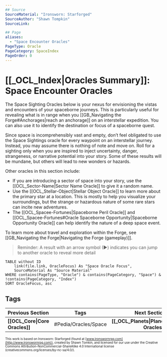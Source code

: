 ```yaml
---
## Source
SourceMaterial: "Ironsworn: Starforged"
SourceAuthor: "Shawn Tompkin"
SourceLink: 

## Page
aliases:
  - "Space Encounter Oracles"
PageType: Oracle
PageCategory: SpaceIndex
PageOrder: 0
---
```

# [[_OCL_Index|Oracles Summary]]: Space Encounter Oracles
The Space Sighting Oracles below is your nexus for envisioning the vistas and encounters of your spaceborne journeys. This is particularly useful for revealing what is in range when you [[GB_Navigating the Forge#Anchorages|reach an anchorage]] on an interstellar expedition. You can also use it to identify the destination or focus of a spaceborne quest.

Since space is incomprehensibly vast and empty, don’t feel obligated to use the Space Sightings oracle for every waypoint on an interstellar journey. Instead, you may assume there is nothing of note and move on. Roll for a sighting only when you are inspired to inject uncertainty, danger, strangeness, or narrative potential into your story. Some of these results will be mundane, but others will lead to new wonders or hazards.

Other oracles in this section include: 
- If you are introducing a sector of space into your story, use the [[OCL_Sector-Name|Sector Name Oracle]] to give it a random name.
- Use the [[OCL_Stellar-Object|Stellar Object Oracle]] to learn more about the primary star at a location. This is mostly to help you visualize your surroundings, but the strange or hazardous nature of some rare stars can incite new adventures.
- The [[OCL_Spacee-Fortunes|Spaceborne Peril Oracle]] and [[OCL_Spacee-Fortunes#Oracle Spaceborne Opportunity|Spaceborne Opportunity Oracle]] can help identify the nature of a deep space event.

To learn more about travel and exploration within the Forge, see [[GB_Navigating the Forge|Navigating the Forge (gameplay)]]. 

> Reminder: A result with an arrow symbol (▶) indicates you can jump to another oracle to reveal more detail

```dataview
TABLE without ID
	link(file.link, OracleFocus) As "Space Oracle Focus",
	SourceMaterial As "Source Material"
WHERE contains(PageType, "Oracle") & contains(PageCategory, "Space") & !contains(PageCategory, "Index")
SORT OracleFocus, asc
```

## Tags
| Previous Section | Tags | Next Section | 
|:--- |:---:| ---:|
| **[[OCL_Core\|Core Oracles]]** | #Pedia/Oracles/Space | **[[_OCL_Planets\|Planet Oracles]]** |

<font size=-2>This work is based on Ironsworn: Starforged (found at [www.ironswornrpg.com](http://www.ironswornrpg.com)), created by Shawn Tomkin, and licensed for our use under the Creative Commons Attribution-NonCommercial-ShareAlike 4.0 International license  (creativecommons.org/licenses/by-nc-sa/4.0/).</font>